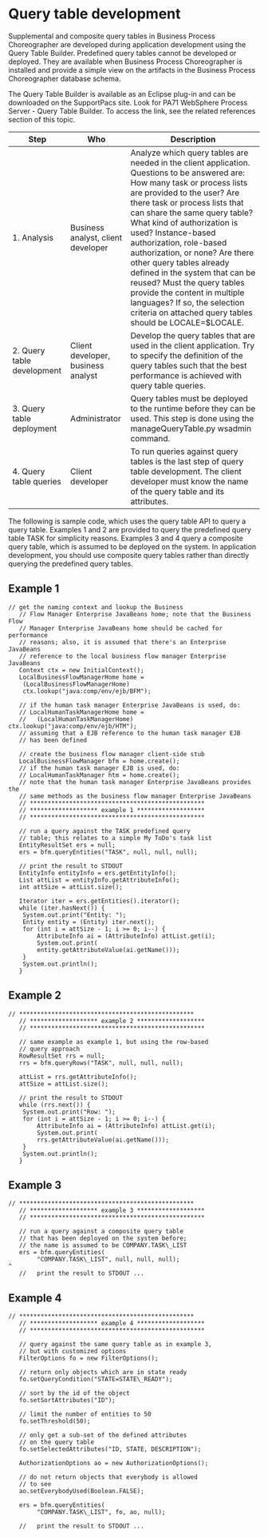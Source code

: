 <!-- image -->

# Query table development

Supplemental and composite query tables in Business Process Choreographer are developed
during application development using the Query Table Builder. Predefined query tables cannot be
developed or deployed. They are available when Business Process Choreographer is installed and
provide a simple view on the artifacts in the Business Process Choreographer database
schema.

The Query Table Builder is available as an Eclipse plug-in and can be downloaded on the
SupportPacs site. Look for PA71 WebSphere Process Server - Query Table Builder. To access the link,
see the related references section of this topic.

| Step                       | Who                                | Description                                                                                                                                                                                                                                                                                                                                                                                                                                                                                                                                                           |
|----------------------------|------------------------------------|-----------------------------------------------------------------------------------------------------------------------------------------------------------------------------------------------------------------------------------------------------------------------------------------------------------------------------------------------------------------------------------------------------------------------------------------------------------------------------------------------------------------------------------------------------------------------|
| 1. Analysis                | Business analyst, client developer | Analyze which query tables are needed in the client application. Questions to be answered are:  How many task or process lists are provided to the user? Are there task or process lists that can share the same query table?  What kind of authorization is used? Instance-based authorization, role-based authorization, or none?  Are there other query tables already defined in the system that can be reused? Must the query tables provide the content in multiple languages? If so, the selection criteria on attached query tables should be LOCALE=$LOCALE. |
| 2. Query table development | Client developer, business analyst | Develop the query tables that are used in the client application. Try to specify the definition of the query tables such that the best performance is achieved with query table queries.                                                                                                                                                                                                                                                                                                                                                                              |
| 3. Query table deployment  | Administrator                      | Query tables must be deployed to the runtime before they can be used. This step is done using the manageQueryTable.py wsadmin command.                                                                                                                                                                                                                                                                                                                                                                                                                                |
| 4. Query table queries     | Client developer                   | To run queries against query tables is the last step of query table development. The client developer must know the name of the query table and its attributes.                                                                                                                                                                                                                                                                                                                                                                                                       |

The following is sample code, which uses the query table API to query a query table. Examples 1
and 2 are provided to query the predefined query table TASK for simplicity reasons. Examples 3 and 4
query a composite query table, which is assumed to be deployed on the system. In application
development, you should use composite query tables rather than directly querying the predefined
query tables.

## Example 1

```
// get the naming context and lookup the Business
   // Flow Manager Enterprise JavaBeans home; note that the Business Flow 
   // Manager Enterprise JavaBeans home should be cached for performance 
   // reasons; also, it is assumed that there's an Enterprise JavaBeans 
   // reference to the local business flow manager Enterprise JavaBeans
   Context ctx = new InitialContext();
   LocalBusinessFlowManagerHome home = 
   	(LocalBusinessFlowManagerHome) 
   	ctx.lookup("java:comp/env/ejb/BFM");
   
   // if the human task manager Enterprise JavaBeans is used, do:
   // LocalHumanTaskManagerHome home =
   //   (LocalHumanTaskManagerHome) ctx.lookup("java:comp/env/ejb/HTM");
   // assuming that a EJB reference to the human task manager EJB
   // has been defined
   
   // create the business flow manager client-side stub
   LocalBusinessFlowManager bfm = home.create();
   // if the human task manager EJB is used, do:
   // LocalHumanTaskManager htm = home.create();
   // note that the human task manager Enterprise JavaBeans provides the
   // same methods as the business flow manager Enterprise JavaBeans 
   // *************************************************
   // ******************* example 1 *******************
   // *************************************************
   
   // run a query against the TASK predefined query 
   // table; this relates to a simple My ToDo's task list
   EntityResultSet ers = null;
   ers = bfm.queryEntities("TASK", null, null, null);
   
   // print the result to STDOUT
   EntityInfo entityInfo = ers.getEntityInfo();
   List attList = entityInfo.getAttributeInfo();
   int attSize = attList.size();

   Iterator iter = ers.getEntities().iterator();
   while (iter.hasNext()) {
   	System.out.print("Entity: ");
   	Entity entity = (Entity) iter.next();
   	for (int i = attSize - 1; i >= 0; i--) {
   		AttributeInfo ai = (AttributeInfo) attList.get(i);
   		System.out.print(
      	entity.getAttributeValue(ai.getName()));
   	}
   	System.out.println();
   }
```

## Example 2

```
// *************************************************
   // ******************* example 2 *******************
   // *************************************************
   
   // same example as example 1, but using the row-based
   // query approach
   RowResultSet rrs = null;
   rrs = bfm.queryRows("TASK", null, null, null);
   
   attList = rrs.getAttributeInfo();
   attSize = attList.size();

   // print the result to STDOUT
   while (rrs.next()) {
   	System.out.print("Row: ");
   	for (int i = attSize - 1; i >= 0; i--) {
   		AttributeInfo ai = (AttributeInfo) attList.get(i);
   		System.out.print(
      	rrs.getAttributeValue(ai.getName()));
   	}
   	System.out.println();
   }
```

## Example 3

```
// *************************************************
   // ******************* example 3 *******************
   // *************************************************
   
   // run a query against a composite query table
   // that has been deployed on the system before;
   // the name is assumed to be COMPANY.TASK\_LIST
   ers = bfm.queryEntities(
   		"COMPANY.TASK\_LIST", null, null, null);
^
   // 	print the result to STDOUT ...
```

## Example 4

```
// *************************************************
   // ******************* example 4 *******************
   // *************************************************
   
   // query against the same query table as in example 3,
   // but with customized options
   FilterOptions fo = new FilterOptions();

   // return only objects which are in state ready
   fo.setQueryCondition("STATE=STATE\_READY");
   
   // sort by the id of the object
   fo.setSortAttributes("ID");
   
   // limit the number of entities to 50
   fo.setThreshold(50);
   
   // only get a sub-set of the defined attributes
   // on the query table
   fo.setSelectedAttributes("ID, STATE, DESCRIPTION");
   
   AuthorizationOptions ao = new AuthorizationOptions();
   
   // do not return objects that everybody is allowed
   // to see
   ao.setEverybodyUsed(Boolean.FALSE);
   
   ers = bfm.queryEntities(
   		"COMPANY.TASK\_LIST", fo, ao, null);

   // 	print the result to STDOUT ...
```